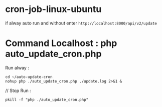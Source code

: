 # cron-job-linux-ubuntu

if alway auto run and without enter ``http://localhost:8000/api/v2/update``

# Command Localhost : php auto_update_cron.php
 Run alway : 
```
cd ~/auto-update-cron
nohup php ./auto_update_cron.php ./update.log 2>&1 &
```
// Stop Run :  
``` 
pkill -f "php ./auto_update_cron.php"
```
